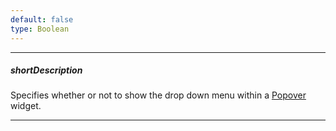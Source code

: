 ```yaml
---
default: false
type: Boolean
---
```

---
##### shortDescription
Specifies whether or not to show the drop down menu within a [Popover](/api-reference/10%20UI%20Widgets/dxPopover '/Documentation/ApiReference/UI_Widgets/dxPopover/') widget.

---

